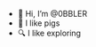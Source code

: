 - 👋 Hi, I’m @0BBLER
- 🐖 I like pigs
- 🔍 I like exploring

<!---
0BBLER/0BBLER is a ✨ special ✨ repository because its `README.md` (this file) appears on your GitHub profile.
You can click the Preview link to take a look at your changes.
--->
